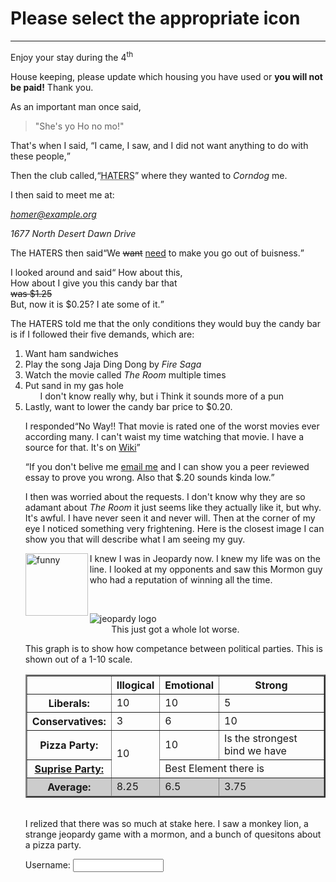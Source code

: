 <!doctype html>
<html>
  <head>
  <meta charset="utf-8">
    <title> This is a userface for <br  /><b>Zion Mountain Ranch</b> </title>
 
  </head>
  <body>
    <h1>Please select the appropriate icon</h1>
    <hr  />
    <p>Enjoy your stay during the 4<sup>th</sup></p>
    <p>House keeping, please update which housing you have used or <strong>you will not be paid!</strong> Thank you.</p>
    <p>As an important man once said, <blockquote cite="http://en.widipedia.org/wiki/Winnie-the-Pooh">"She's yo Ho no mo!"</blockquote>
    <p>That's when I said, <q>I came, I saw, and I did not want anything to do with these people,</q></p>
    <p>Then the club called,<q><acronym title="Having Anger Towards Everyone Reaching Success">HATERS</acronym></q> where they wanted to <dfn>Corndog</dfn> me.</p>
    <p>I then said to meet me at:<p>
    <address>
      <p><a href="mailto:homer@example.org">
        homer@example.org</a></p>
      <p>1677 North Desert Dawn Drive</p>
    </address>
    <p>The HATERS then said<q>We <del>want</del> <ins>need</ins> to make you go out of buisness.</q><p>
     <p> I looked around and said<q> How about this,<br   /> How about I give you this candy bar that<br   /> <s>was $1.25</s><br  /> But, now it is $0.25? I ate some of it.</q></p>
    <p>The HATERS told me that the only conditions they would buy the candy bar is if I followed their five demands, which are:</p>
    <ol>
      <li>Want ham sandwiches</li>
      <li>Play the song Jaja Ding Dong by <i>Fire Saga</i></li>
      <li>Watch the movie called <i>The Room</i> multiple times</li>
      <li>Put sand in my gas hole
      <ul>
         I don't know really why, but i Think it sounds more of a pun</li>
      </ul>
      <li>Lastly, want to lower the candy bar price to $0.20.</li>
    <p>I responded<q>No Way!! That movie is rated one of the worst movies ever according many. I can't waist my time watching that movie. I have a source for that. It's on <a href="https://en.wikipedia.org/wiki/The_Room#:~:text=The%20Room%20was%20panned%20by,the%20worst%20films%20ever%20made." target="_blank">Wiki</a></q></p>
    <p><q>If you don't belive me <a href="mailto:pryce.seely@gmail.com" target="_blank">email me</a> and I can show you a peer reviewed essay to prove you wrong. Also that $.20 sounds kinda low.</q></p>
    <p>I then was worried about the requests. I don't know why they are so adamant about <i>The Room</i> it just seems like they actually like it, but why. It's awful. I have never seen it and never will. Then at the corner of my eye I noticed something very frightening. Here is the closest image I can show you that will describe what I am seeing my guy.</p>
<p>
<img src="lion.jpg" alt="funny" height="100" align="left"> I knew I was in Jeopardy now. I knew my life was on the line. I looked at my opponents and saw this Mormon guy who had a reputation of winning all the time. 
    </p>
    <p>
    <br />
    <figure>
    <img src="jeopardy-logo.jpeg" align="center"  alt="jeopardy logo" />
    <br />
    <figcaption align="center"> This just got a whole lot worse.</figcaption>
    </figure>
<table border="2" width="400" cellpadding="10" cellspacing="5">
<thread>
<tr>
This graph is to show how competance between political parties. This is shown out of a 1-10 scale.
<th></th>
<th scope="col">Illogical</th>
<th scope="col">Emotional</th>
<th scope="col">Strong</th>
</tr>
</thread>
<tbody>
<!-- watch me do this -->
<tr>
<th scope="row">Liberals:</th>
<td>10</td>
<td>10</td>
<td>5</td>
</tr>
<tr>
<th scope="row">Conservatives:</th>
<td>3</td>
<td>6</td>
<td>10</td>
</tr>
<tr>
<th scope="row">Pizza Party:</th>
<td rowspan="2">10</td>
<td>10</td>
<td>Is the strongest bind we have</td>
</tr>
<tr>
<th><a href="https://en.wikipedia.org/wiki/Gracie_Allen#Publicity_stunts">Suprise Party:</a></th>
<td colspan="2">Best Element there is</td>
</tr>
</tbody>
<tfoot>
<tr>
<th bgcolor="#cccccc" scope="row">Average:</th>
<td bgcolor="#cccccc">8.25</td>
<td bgcolor="#cccccc">6.5</td>
<td bgcolor="#cccccc">3.75</td>
</tr>
</tfoot>
</table>
<p> <br />I relized that there was so much at stake here. I saw a monkey lion, a strange jeopardy game with a mormon, and a bunch of quesitons about a pizza party.
<p>
<form action="http://www.example.com/login.php">
<p>Username:
<input type="text" name="username" size="15 maxlength"30"  />
</p>
</form>


</body>
</html>
